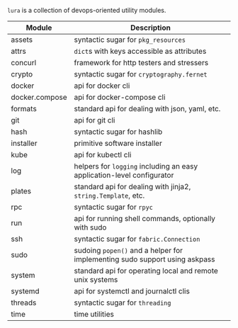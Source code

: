 `lura` is a collection of devops-oriented utility modules.


| Module         | Description                                                                |
| -------------- | -------------------------------------------------------------------------- |
| assets         | syntactic sugar for `pkg_resources`                                        |
| attrs          | `dict`s with keys accessible as attributes                                 |
| concurl        | framework for http testers and stressers                                   |
| crypto         | syntactic sugar for `cryptography.fernet`                                  |
| docker         | api for docker cli                                                         |
| docker.compose | api for docker-compose cli                                                 |
| formats        | standard api for dealing with json, yaml, etc.                             |
| git            | api for git cli                                                            |
| hash           | syntactic sugar for hashlib                                                |
| installer      | primitive software installer                                               |
| kube           | api for kubectl cli                                                        |
| log            | helpers for `logging` including an easy application-level configurator     |
| plates         | standard api for dealing with jinja2, `string.Template`, etc.              |
| rpc            | syntactic sugar for `rpyc`                                                 |
| run            | api for running shell commands, optionally with sudo                       |
| ssh            | syntactic sugar for `fabric.Connection`                                    |
| sudo           | sudoing `popen()` and a helper for implementing sudo support using askpass |
| system         | standard api for operating local and remote unix systems                   |
| systemd        | api for systemctl and journalctl clis                                      |
| threads        | syntactic sugar for `threading`                                            |
| time           | time utilities                                                             |
